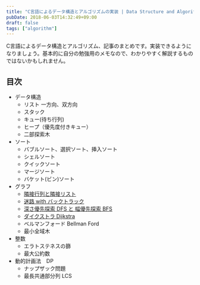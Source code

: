 ```yaml
---
title: "C言語によるデータ構造とアルゴリズムの実装 | Data Structure and Algorithm By C"
pubDate: 2018-06-03T14:32:49+09:00
draft: false
tags: ["algorithm"]
---
```


C言語によるデータ構造とアルゴリズム、記事のまとめです。実装できるようになりましょう。基本的に自分の勉強用のメモなので、わかりやすく解説するものではないかもしれません。

## 目次

- データ構造
  - リスト 一方向、双方向
  - スタック
  - キュー(待ち行列)
  - ヒープ（優先度付きキュー）
  - 二部探索木
- ソート
  - バブルソート、選択ソート、挿入ソート
  - シェルソート
  - クイックソート
  - マージソート
  - バケット(ビン)ソート
- グラフ
  - [隣接行列と隣接リスト](/posts/adjacent)
  - [迷路 with バックトラック](/posts/meiro)
  - [深さ優先探索 DFS と 幅優先探索 BFS](/posts/dfs-bfs)
  - [ダイクストラ Dijkstra](/posts/dijkstra)
  - ベルマンフォード Bellman Ford
  - 最小全域木
- 整数
  - エラトステネスの篩
  - 最大公約数
- 動的計画法　DP
  - ナップザック問題
  - 最長共通部分列 LCS